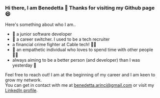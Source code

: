 ### Hi there, I am Benedetta 👋 Thanks for visiting my Github page 😄

Here's something about who I am..

- 👶 a junior software developer
- 🔄 a career switcher. I used to be a tech recruiter
- a financial crime fighter at Cable tech! 🦸‍♀️ 
- 🖤 an empathetic individual who loves to spend time with other people 👯‍♀️
- always aiming to be a better person (and developer) than I was yesterday 💪

Feel free to reach out! I am at the beginning of my career and I am keen to grow my network. <br>
You can get in contact with me at benedetta.arinci@gmail.com or visit my [LinkedIn profile](https://www.linkedin.com/in/benedetta-arinci/).

